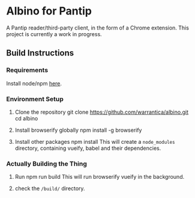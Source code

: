 # Albino for Pantip
A Pantip reader/third-party client, in the form of a Chrome extension.
This project is currently a work in progress.

## Build Instructions
### Requirements
Install node/npm [here](https://nodejs.org/en/).

### Environment Setup
1. Clone the repository
       git clone https://github.com/warrantica/albino.git
       cd albino

1. Install browserify globally
       npm install -g browserify

1. Install other packages
       npm install
   This will create a `node_modules` directory, containing vueify, babel and their dependencies.

### Actually Building the Thing
1. Run
       npm run build
   This will run browserify vueify in the background.

1. check the `/build/` directory.
